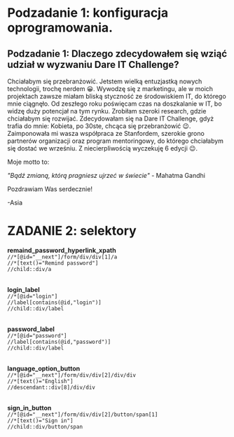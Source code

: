 # Podzadanie 1: konfiguracja oprogramowania.
## Podzadanie 1: Dlaczego zdecydowałem się wziąć udział w wyzwaniu Dare IT Challenge?

Chciałabym się przebranżowić. Jetstem wielką entuzjastką nowych technologii, trochę nerdem  😀. Wywodzę się z marketingu, ale w moich projektach zawsze miałam bliską styczność ze środowiskiem IT, do którego mnie ciągnęło. 
Od zeszłego roku poświęcam czas na doszkalanie w IT, bo widzę duży potencjał na tym rynku. Zrobiłam szeroki research, gdzie chciałabym się rozwijać. Zdecydowałam się na Dare IT Challenge, 
gdyż trafia do mnie: Kobieta, po 30ste, chcąca się przebranżowić  😉. Zaimponowała mi wasza współpraca ze Stanfordem, szerokie grono partnerów organizacji oraz program mentoringowy, 
do którego chciałabym się dostać we wrześniu. Z niecierpliwością wyczekuję 6 edycji  😉.

Moje motto to:

*"Bądź zmianą, którą pragniesz ujrzeć w świecie"* - Mahatma Gandhi

Pozdrawiam Was serdecznie!

-Asia

# ZADANIE 2: selektory #

**remaind_password_hyperlink_xpath**<br>
`//*[@id="__next"]/form/div/div[1]/a`<br>
`//*[text()="Remind password"]`<br>
`//child::div/a`<br><br>

**login_label**<br>
`//*[@id="login"]`<br>
`//label[contains(@id,"login")]`<br>
`//child::div/label`<br><br>


**password_label**<br>
`//*[@id="password"]`<br>
`//label[contains(@id,"password")]`<br>
`//child::div/label`<br><br>


**language_option_button**<br>
`//*[@id="__next"]/form/div/div[2]/div/div`<br>
`//*[text()="English"]`<br>
`//descendant::div[8]/div/div`<br><br>


**sign_in_button**<br>
`//*[@id="__next"]/form/div/div[2]/button/span[1]`<br>
`//*[text()="Sign in"]`<br>
`//child::div/button/span`











